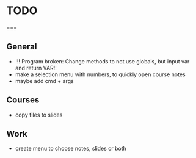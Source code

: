 # TODO
===

General
---
- !!! Program broken: Change methods to not use globals, but input var and 
return VAR!!
- make a selection menu with numbers, to quickly open course notes
- maybe add cmd + args

Courses
---
- copy files to slides

Work
---
- create menu to choose notes, slides or both

